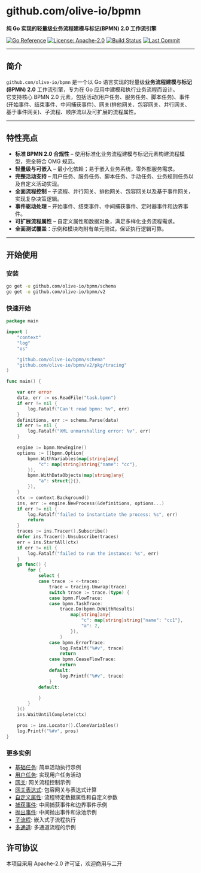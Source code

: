 # github.com/olive-io/bpmn

**纯 Go 实现的轻量级业务流程建模与标记(BPMN) 2.0 工作流引擎**

[![Go Reference](https://pkg.go.dev/badge/github.com/olive-io/bpmn.svg)](https://pkg.go.dev/github.com/olive-io/bpmn)
[![License: Apache-2.0](https://img.shields.io/badge/license-Apache-blue.svg)](LICENSE.md)
[![Build Status](https://github.com/olive-io/bpmn/actions/workflows/main.yml/badge.svg?branch=main)](https://github.com/olive-io/bpmn/actions/workflows/main.yml?query=branch%3Amain)
[![Last Commit](https://img.shields.io/github/last-commit/olive-io/bpmn)](https://github.com/olive-io/bpmn/commits/main)

---

## 简介

`github.com/olive-io/bpmn` 是一个以 Go 语言实现的轻量级**业务流程建模与标记(BPMN) 2.0** 工作流引擎，专为在 Go 应用中建模和执行业务流程而设计。  
它支持核心 BPMN 2.0 元素，包括活动(用户任务、服务任务、脚本任务)、事件(开始事件、结束事件、中间捕获事件)、网关(排他网关、包容网关、并行网关、基于事件网关)、子流程、顺序流以及可扩展的流程属性。

---

## 特性亮点

- **标准 BPMN 2.0 合规性** – 使用标准化业务流程建模与标记元素构建流程模型，完全符合 OMG 规范。
- **轻量级与可嵌入** – 最小化依赖；易于嵌入业务系统，零外部服务需求。
- **完整活动支持** – 用户任务、服务任务、脚本任务、手动任务、业务规则任务以及自定义活动实现。
- **全面流程控制** – 子流程、并行网关、排他网关、包容网关以及基于事件网关，实现复杂决策逻辑。
- **事件驱动处理** – 开始事件、结束事件、中间捕获事件、定时器事件和边界事件。
- **可扩展流程属性** – 自定义属性和数据对象，满足多样化业务流程需求。
- **全面测试覆盖**：示例和模块均附有单元测试，保证执行逻辑可靠。

---

## 开始使用

### 安装

```bash
go get -u github.com/olive-io/bpmn/schema
go get -u github.com/olive-io/bpmn/v2
```

### 快速开始

```go
package main

import (
	"context"
	"log"
	"os"

	"github.com/olive-io/bpmn/schema"
	"github.com/olive-io/bpmn/v2/pkg/tracing"
)

func main() {

	var err error
	data, err := os.ReadFile("task.bpmn")
	if err != nil {
		log.Fatalf("Can't read bpmn: %v", err)
	}
	definitions, err := schema.Parse(data)
	if err != nil {
		log.Fatalf("XML unmarshalling error: %v", err)
	}

	engine := bpmn.NewEngine()
	options := []bpmn.Option{
		bpmn.WithVariables(map[string]any{
			"c": map[string]string{"name": "cc"},
		}),
		bpmn.WithDataObjects(map[string]any{
			"a": struct{}{},
		}),
	}
	ctx := context.Background()
	ins, err := engine.NewProcess(&definitions, options...)
	if err != nil {
		log.Fatalf("failed to instantiate the process: %s", err)
		return
	}
	traces := ins.Tracer().Subscribe()
	defer ins.Tracer().Unsubscribe(traces)
	err = ins.StartAll(ctx)
	if err != nil {
		log.Fatalf("failed to run the instance: %s", err)
	}
	go func() {
		for {
			select {
			case trace := <-traces:
				trace = tracing.Unwrap(trace)
				switch trace := trace.(type) {
				case bpmn.FlowTrace:
				case bpmn.TaskTrace:
					trace.Do(bpmn.DoWithResults(
						map[string]any{
							"c": map[string]string{"name": "cc1"},
							"a": 2,
						}),
					)
				case bpmn.ErrorTrace:
					log.Fatalf("%#v", trace)
					return
				case bpmn.CeaseFlowTrace:
					return
				default:
					log.Printf("%#v", trace)
				}
			default:

			}
		}
	}()
	ins.WaitUntilComplete(ctx)

	pros := ins.Locator().CloneVariables()
	log.Printf("%#v", pros)
}

```

### 更多实例
- [基础任务](https://github.com/olive-io/bpmn/tree/main/examples/basic): 简单活动执行示例
- [用户任务](https://github.com/olive-io/bpmn/tree/main/examples/user_task): 实现用户任务活动
- [网关](https://github.com/olive-io/bpmn/tree/main/examples/gateway): 网关流程控制示例
- [网关表达式](https://github.com/olive-io/bpmn/tree/main/examples/gateway_expr): 包容网关与表达式计算
- [自定义属性](https://github.com/olive-io/bpmn/tree/main/examples/properties): 流程特定数据属性和自定义参数
- [捕获事件](https://github.com/olive-io/bpmn/tree/main/examples/catch_event): 中间捕获事件和边界事件示例
- [抛出事件](https://github.com/olive-io/bpmn/tree/main/examples/collaboration): 中间抛出事件和泳池示例
- [子流程](https://github.com/olive-io/bpmn/tree/main/examples/subprocess): 嵌入式子流程执行
- [多通道](https://github.com/olive-io/bpmn/tree/main/examples/multiprocess): 多通道流程的示例

## 许可协议

本项目采用 Apache-2.0 许可证，欢迎商用与二开